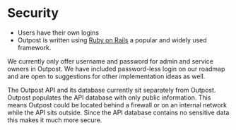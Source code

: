 # Security

- Users have their own logins
- Outpost is written using [Ruby on Rails](https://rubyonrails.org/) a popular and widely used framework.

We currently only offer username and password for admin and service owners in Outpost. We have included password-less login on our roadmap and are open to suggestions for other implementation ideas as well.

The Outpost API and its database currently sit separately from Outpost. Outpost populates the API database with only public information. This means Outpost could be located behind a firewall or on an internal network while the API sits outside. Since the API database contains no sensitive data this makes it much more secure.
